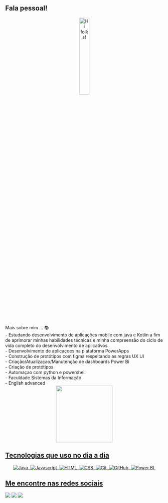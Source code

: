 ## Fala pessoal!
<div align="center">
<img  src="https://media.licdn.com/dms/image/D4D03AQFruiDHTWrIhA/profile-displayphoto-shrink_200_200/0/1693261767528?e=1700092800&v=beta&t=pDtqo-vaM2gZ1b6ZDaU26WcKOgvDzReA3AyHuXEdwRc" alt="Hi folks!" width="25%" height="25%"/>
</div>
Mais sobre mim ... 📚 <br>
- Estudando desenvolvimento de aplicações mobile com java e Kotlin a fim de aprimorar minhas habilidades técnicas e minha compreensão do ciclo de vida completo do desenvolvimento de aplicativos.  <br>
- Desenvolvimento de aplicaçoes na plataforma PowerApps <br>
- Construção de protótipos com figma respeitando as regras UX UI <br>
- Criação/Atualizaçao/Manutenção de dashboards Power Bi <br>
- Criação de protótipos  <br>
- Automaçao com python e powershell <br>
- Faculdade Sistemas da Informação <br> 
- English advanced

<div align="center">
  <a href="https://github.com/AnnaKarolinedevweb">
  <img height="180em" src="https://github-readme-stats.vercel.app/api?username=AnnaKarolinedevweb&show_icons=true&theme=synthwave&include_all_commits=true&count_private=true"/>
</div>

## Tecnologias que uso no dia a dia 
 
<div align="center">

![Java](https://img.shields.io/badge/-Java-05122A?style=for-the-badge&logo=java&logoColor=white)&nbsp;
![Javascript](https://img.shields.io/badge/-Javascript-05122A?style=for-the-badge&logo=javascript)&nbsp;
![HTML](https://img.shields.io/badge/-Html-05122A?style=for-the-badge&logo=html5)&nbsp;
![CSS](https://img.shields.io/badge/-Css-05122A?style=for-the-badge&logo=css3&logoColor=blue)&nbsp;
![Git](https://img.shields.io/badge/-Git-05122A?style=for-the-badge&logo=git)&nbsp;
![GitHub](https://img.shields.io/badge/-GitHub-05122A?style=for-the-badge&logo=github)&nbsp;
![Power BI](https://img.shields.io/badge/-PowerBi-05122A?style=for-the-badge&logo=powerbi)&nbsp;
</div>
  
## Me encontre nas redes sociais

<div> 
  <a href="https://instagram.com/karol.nuness" target="_blank"><img src="https://img.shields.io/badge/-Instagram-%23E4405F?style=for-the-badge&logo=instagram&logoColor=white" target="_blank"></a>
  <a href = "mailto:annamiranda984@gmail.com"><img src="https://img.shields.io/badge/Gmail-D14836?style=for-the-badge&logo=gmail&logoColor=white" target="_blank"></a>
  <a href="https://www.linkedin.com/in/annakarolinedevweb
/" target="_blank"><img src="https://img.shields.io/badge/-LinkedIn-%230077B5?style=for-the-badge&logo=linkedin&logoColor=white" target="_blank"></a> 
  
</div>
